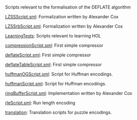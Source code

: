 Scripts relevant to the formalisation of the DEFLATE algorithm

[LZSSScript.sml](LZSSScript.sml):
Formalization written by Alexander Cox

[LZSSrbScript.sml](LZSSrbScript.sml):
Formalization written by Alexander Cox

[LearningTests](LearningTests):
Scripts relevant to learning HOL

[compressionScript.sml](compressionScript.sml):
First simple compressor

[deflateScript.sml](deflateScript.sml):
First simple compressor

[deflateTableScript.sml](deflateTableScript.sml):
First simple compressor

[huffmanOGScript.sml](huffmanOGScript.sml):
Script for Huffman encodings.

[huffmanScript.sml](huffmanScript.sml):
Script for Huffman encodings.

[ringBufferScript.sml](ringBufferScript.sml):
Implementation written by Alexander Cox

[rleScript.sml](rleScript.sml):
Run length encoding

[translation](translation):
Translation scripts for puzzle encodings.

